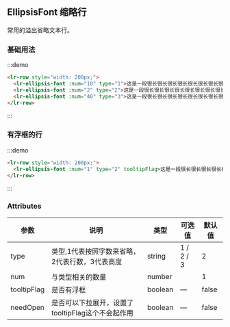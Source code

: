 ## EllipsisFont 缩略行
常用的溢出省略文本行。

### 基础用法

:::demo

```html
<lr-row style="width: 200px;">
  <lr-ellipsis-font :num="10" type="1">这是一段很长很长很长很长很长很长很长很长很长很长很长很长很长很长很长很长很长很长很长很长很长很长很长很长很长很长很长很长很长很长很长很长很长很长的文字</lr-ellipsis-font>  
  <lr-ellipsis-font :num="2" type="2">这是一段很长很长很长很长很长很长很长很长很长很长很长很长很长很长很长很长很长很长很长很长很长很长很长很长很长很长很长很长很长很长很长很长很长很长的文字</lr-ellipsis-font>  
  <lr-ellipsis-font :num="40" type="3">这是一段很长很长很长很长很长很长很长很长很长很长很长很长很长很长很长很长很长很长很长很长很长很长很长很长很长很长很长很长很长很长很长很长很长很长的文字</lr-ellipsis-font>  
</lr-row>
```
:::

### 有浮框的行

:::demo

```html
<lr-row style="width: 200px;">
  <lr-ellipsis-font :num="1" type="2" tooltipFlag>这是一段很长很长很长很长很长很长很长很长很长很长很长很长很长很长很长很长很长很长很长很长很长很长很长很长很长很长很长很长很长很长很长很长很长很长的文字</lr-ellipsis-font>  
</lr-row>
```
:::

### Attributes
| 参数      | 说明    | 类型      | 可选值       | 默认值   |
|---------- |-------- |---------- |-------------  |-------- |
| type     | 类型,1代表按照字数来省略，2代表行数，3代表高度   | string  |   1 / 2 / 3            |    2     |
| num     | 与类型相关的数量   | number    |    |     1    |
| tooltipFlag     | 是否有浮框   | boolean    | — | false   |
| needOpen     | 是否可以下拉展开，设置了tooltipFlag这个不会起作用   | boolean    | — | false   |
